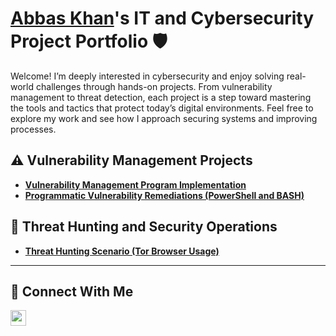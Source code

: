 # <a href="https://www.linkedin.com/in/abbaskhan-ua/">Abbas Khan</a>'s IT and Cybersecurity Project Portfolio 🛡️

Welcome! I’m deeply interested in cybersecurity and enjoy solving real-world challenges through hands-on projects. From vulnerability management to threat detection, each project is a step toward mastering the tools and tactics that protect today’s digital environments. Feel free to explore my work and see how I approach securing systems and improving processes.


## ⚠️ Vulnerability Management Projects

- **[Vulnerability Management Program Implementation](https://github.com/abkhan21/vulnerability-management-program)**
- **[Programmatic Vulnerability Remediations (PowerShell and BASH)](https://github.com/abkhan21/programmatic-vulnerability-remediations)**

## 🚨 Threat Hunting and Security Operations

- **[Threat Hunting Scenario (Tor Browser Usage)](https://github.com/abkhan21/threat-hunting-scenario-tor)**

<hr/>

## 🔌 Connect With Me

[<img align="left" alt="___________ | LinkedIn" width="25px" src="https://img.icons8.com/?size=100&id=13930&format=png&color=000000" />][linkedin]


[linkedin]: https://linkedin.com/in/abbaskhan-ua/

<!--
<img width="35" alt="image" src="https://github.com/user-attachments/assets/2f41c7cd-5ea8-4475-b451-a37161b6c3fb"> 
<img width="35" alt="image" src="https://github.com/user-attachments/assets/77649969-9910-4994-8b96-74a116cfb2a8">
-->
